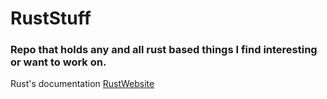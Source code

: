 # RustStuff
### Repo that holds any and all rust based things I find interesting or want to work on.


Rust's documentation [RustWebsite]((https://doc.rust-lang.org/book/title-page.html))
